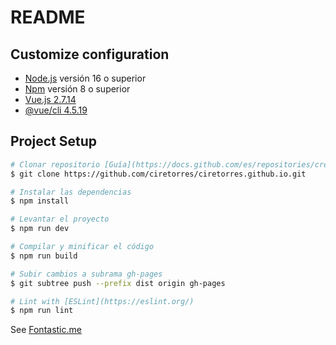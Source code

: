 # README

## Customize configuration

- [Node.js](https://nodejs.org/es) versión 16 o superior
- [Npm](https://docs.npmjs.com/getting-started) versión 8 o superior
- [Vue.js 2.7.14](https://vuejs.org/)
- [@vue/cli 4.5.19](https://cli.vuejs.org/guide/installation.html)

## Project Setup

```sh
# Clonar repositorio [Guía](https://docs.github.com/es/repositories/creating-and-managing-repositories/cloning-a-repository)
$ git clone https://github.com/ciretorres/ciretorres.github.io.git

# Instalar las dependencias
$ npm install

# Levantar el proyecto
$ npm run dev

# Compilar y minificar el código
$ npm run build

# Subir cambios a subrama gh-pages
$ git subtree push --prefix dist origin gh-pages

# Lint with [ESLint](https://eslint.org/)
$ npm run lint
```

See [Fontastic.me](https://app.fontastic.me)

